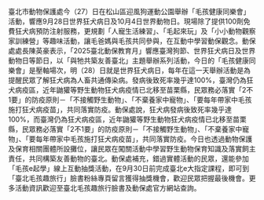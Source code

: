 臺北市動物保護處今（27）日在松山區迎風狗運動公園舉辦「毛孩健康同樂會」活動，響應9月28日世界狂犬病日及10月4日世界動物日。現場除了提供100劑免費狂犬病預防注射服務，更規劃「人寵生活練習」、「毛起來玩」及「小小動物觀察家訓練營」等趣味活動，讓毛爸媽與毛孩共同參與，在互動中學習動保觀念。動保處處長陳英豪表示，「2025臺北動保教育月」響應臺灣狗節、世界狂犬病日及世界動物日等節日，以「與牠共築友善臺北」主題舉辦系列活動，今日的「毛孩健康同樂會」是壓軸場次，明（28）日就是世界狂犬病日，每年在這一天舉辦活動是為提醒民眾了解狂犬病為人畜共通傳染病。發病後致死率幾乎達100%，臺灣仍為狂犬病疫區，近年鼬獾等野生動物狂犬病疫情已北移至苗栗縣，民眾務必落實「2不1要」的防疫原則－「不接觸野生動物」、「不棄養家中寵物」、「要每年帶家中毛孩施打狂犬病疫苗」，共同落實防疫。動保處說，狂犬病發病後致死率幾乎達100%，而臺灣仍為狂犬病疫區，近年鼬獾等野生動物狂犬病疫情已北移至苗栗縣，民眾務必落實「2不1要」的防疫原則－「不接觸野生動物」、「不棄養家中寵物」、「要每年帶家中毛孩施打狂犬病疫苗」，共同落實防疫。今日也透過動物保護及保育相關團體所設攤位，讓民眾在闖關活動中學習野生動物保育知識及落實飼主責任，共同構築友善動物的臺北。動保處補充，錯過實體活動的民眾，還能參加「毛孩e起學」線上互動抽獎活動，在9月30日前完成臺北e大指定課程，即可到「臺北毛孩趣旅行」臉書粉絲專頁留言獲得抽獎機會，歡迎民眾把握最後機會。更多活動資訊歡迎至臺北毛孩趣旅行臉書及動保處官方網站查詢。